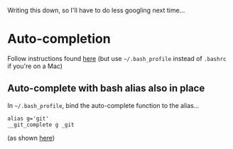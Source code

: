 Writing this down, so I'll have to do less googling next time...

# Auto-completion
Follow instructions found [here](https://git-scm.com/book/en/v1/Git-Basics-Tips-and-Tricks#Auto-Completion)
(but use `~/.bash_profile` instead of `.bashrc` if you're on a Mac)

## Auto-complete with bash alias also in place
In `~/.bash_profile`, bind the auto-complete function to the alias...
```
alias g='git'
__git_complete g _git
```
(as shown [here](https://stackoverflow.com/a/24665529/379512))
